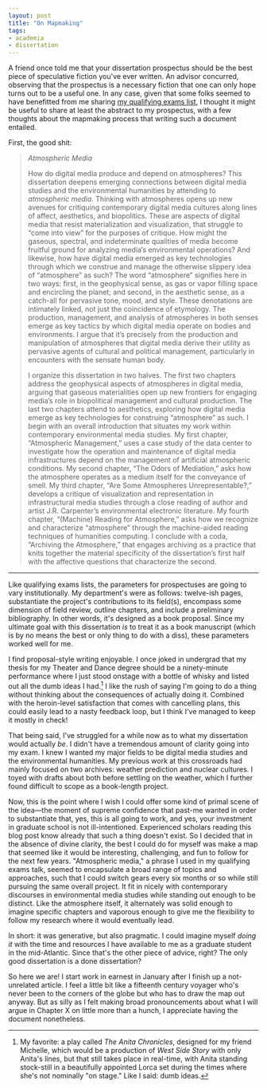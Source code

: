 ```yaml
---
layout: post
title: "On Mapmaking"
tags:
- academia
- dissertation
---
```


A friend once told me that your dissertation prospectus should be the best piece of speculative fiction you've ever written. An advisor concurred, observing that the prospectus is a necessary fiction that one can only hope turns out to be a useful one. In any case, given that some folks seemed to have benefitted from me sharing [my qualifying exams list](/blog/2018-04-18-qualifications/), I thought it might be useful to share at least the abstract to my prospectus, with a few thoughts about the mapmaking process that writing such a document entailed.

First, the good shit:

> *Atmospheric Media*
>
> How do digital media produce and depend on atmospheres? This dissertation deepens emerging connections between digital media studies and the environmental humanities by attending to *atmospheric media*. Thinking with atmospheres opens up new avenues for critiquing contemporary digital media cultures along lines of affect, aesthetics, and biopolitics. These are aspects of digital media that resist materialization and visualization, that struggle to “come into view” for the purposes of critique. How might the gaseous, spectral, and indeterminate qualities of media become fruitful ground for analyzing media’s environmental operations? And likewise, how have digital media emerged as key technologies through which we construe and manage the otherwise slippery idea of “atmosphere” as such? The word “atmosphere” signifies here in two ways: first, in the geophysical sense, as gas or vapor filling space and encircling the planet; and second, in the aesthetic sense, as a catch-all for pervasive tone, mood, and style. These denotations are intimately linked, not just the coincidence of etymology. The production, management, and analysis of atmospheres in both senses emerge as key tactics by which digital media operate on bodies and environments. I argue that it’s precisely from the production and manipulation of atmospheres that digital media derive their utility as pervasive agents of cultural and political management, particularly in encounters with the sensate human body.
>
> I organize this dissertation in two halves. The first two chapters address the geophysical aspects of atmospheres in digital media, arguing that gaseous materialities open up new frontiers for engaging media’s role in biopolitical management and cultural production. The last two chapters attend to aesthetics, exploring how digital media emerge as key technologies for construing “atmosphere” as such. I begin with an overall introduction that situates my work within contemporary environmental media studies. My first chapter, “Atmospheric Management,” uses a case study of the data center to investigate how the operation and maintenance of digital media infrastructures depend on the management of artificial atmospheric conditions. My second chapter, “The Odors of Mediation,” asks how the atmosphere operates as a medium itself for the conveyance of smell. My third chapter, “Are Some Atmospheres Unrepresentable?,” develops a critique of visualization and representation in infrastructural media studies through a close reading of author and artist J.R. Carpenter’s environmental electronic literature. My fourth chapter, “(Machine) Reading for Atmosphere,” asks how we recognize and characterize “atmosphere” through the machine-aided reading techniques of humanities computing. I conclude with a coda, “Archiving the Atmosphere,” that engages archiving as a practice that knits together the material specificity of the dissertation’s first half with the affective questions that characterize the second.

***

Like qualifying exams lists, the parameters for prospectuses are going to vary institutionally. My department's were as follows: twelve-ish pages, substantiate the project's contributions to its field(s), encompass some dimension of field review, outline chapters, and include a preliminary bibliography. In other words, it's designed as a book proposal. Since my ultimate goal with this dissertation *is* to treat it as a book manuscript (which is by no means the best or only thing to do with a diss), these parameters worked well for me.

I find proposal-style writing enjoyable. I once joked in undergrad that my thesis for my Theater and Dance degree should be a ninety-minute performance where I just stood onstage with a bottle of whisky and listed out all the dumb ideas I had.[^1] I like the rush of saying I'm going to do a thing without thinking about the consequences of actually doing it. Combined with the heroin-level satisfaction that comes with cancelling plans, this could easily lead to a nasty feedback loop, but I think I've managed to keep it mostly in check!

[^1]: My favorite: a play called *The Anita Chronicles*, designed for my friend Michelle, which would be a production of *West Side Story* with only Anita's lines, but that still takes place in real-time, with Anita standing stock-still in a beautifully appointed Lorca set during the times where she's not nominally "on stage." Like I said: dumb ideas.

That being said, I've struggled for a while now as to what my dissertation would actually *be*. I didn't have a tremendous amount of clarity going into my exam. I knew I wanted my major fields to be digital media studies and the environmental humanities. My previous work at this crossroads had mainly focused on two archives: weather prediction and nuclear cultures. I toyed with drafts about both before settling on the weather, which I further found difficult to scope as a book-length project.

Now, this is the point where I wish I could offer some kind of primal scene of the idea—the moment of supreme confidence that past-me wanted in order to substantiate that, yes, this is all going to work, and yes, your investment in graduate school is not ill-intentioned. Experienced scholars reading this blog post know already that such a thing doesn't exist. So I decided that in the absence of divine clarity, the best I could do for myself was make a map that seemed like it would be interesting, challenging, and fun to follow for the next few years. "Atmospheric media," a phrase I used in my qualifying exams talk, seemed to encapsulate a broad range of topics and approaches, such that I could switch gears every six months or so while still pursuing the same overall project. It fit in nicely with contemporary discourses in environmental media studies while standing out enough to be distinct. Like the atmosphere itself, it alternately was solid enough to imagine specific chapters and vaporous enough to give me the flexibility to follow my research where it would eventually lead.

In short: it was generative, but also pragmatic. I could imagine myself *doing it* with the time and resources I have available to me as a graduate student in the mid-Atlantic. Since that's the other piece of advice, right? The only good dissertation is a done dissertation?

So here we are! I start work in earnest in January after I finish up a not-unrelated article. I feel a little bit like a fifteenth century voyager who's never been to the corners of the globe but who has to draw the map out anyway. But as silly as I felt making broad pronouncements about what I will argue in Chapter X on little more than a hunch, I appreciate having the document nonetheless.
